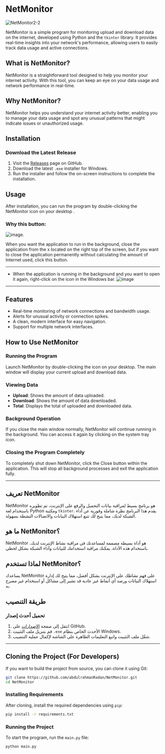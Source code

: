 
# NetMonitor
![NetMonitor2-2](https://github.com/user-attachments/assets/8f55080e-e8eb-48e5-aef3-93e8e083b358)



NetMonitor is a simple program for monitoring upload and download data on the internet, developed using Python and the `tkinter` library. It provides real-time insights into your network's performance, allowing users to easily track data usage and active connections.

## What is NetMonitor?
NetMonitor is a straightforward tool designed to help you monitor your internet activity. With this tool, you can keep an eye on your data usage and network performance in real-time.

## Why NetMonitor?
NetMonitor helps you understand your internet activity better, enabling you to manage your data usage and spot any unusual patterns that might indicate issues or unauthorized usage.

## Installation

### Download the Latest Release
1. Visit the [Releases](https://github.com/abdulrahmanRadan/NetMonitor/releases) page on GitHub.
2. Download the latest `.exe` installer for Windows.
3. Run the installer and follow the on-screen instructions to complete the installation.

## Usage
After installation, you can run the program by double-clicking the NetMonitor icon on your desktop .
### Why this button:
    
  ![image](https://github.com/user-attachments/assets/9c483e1b-736a-4b8c-88c9-468b308c3a86).
  
  When you want the application to run in the background, close the application from the x located on the right top of the screen, but if you want to close the application permanently without calculating the amount of Internet used, click this button.

---

  - When the application is running in the background and you want to open it again, right-click on the icon in the Windows bar.
   ![image](https://github.com/user-attachments/assets/a72c8014-baf1-40e1-a090-32b08a67b5a2)

---

## Features
- Real-time monitoring of network connections and bandwidth usage.
- Alerts for unusual activity or connection spikes.
- A clean, modern interface for easy navigation.
- Support for multiple network interfaces.

## How to Use NetMonitor

### Running the Program
Launch NetMonitor by double-clicking the icon on your desktop. The main window will display your current upload and download data.

### Viewing Data
- **Upload**: Shows the amount of data uploaded.
- **Download**: Shows the amount of data downloaded.
- **Total**: Displays the total of uploaded and downloaded data.

### Background Operation
If you close the main window normally, NetMonitor will continue running in the background. You can access it again by clicking on the system tray icon.

### Closing the Program Completely
To completely shut down NetMonitor, click the Close button within the application. This will stop all background processes and exit the application fully.

---

## تعريف NetMonitor

NetMonitor هو برنامج بسيط لمراقبة بيانات التحميل والرفع على الإنترنت، تم تطويره باستخدام لغة Python ومكتبة `tkinter`. يقدم هذا البرنامج نظرة شاملة وفورية عن أداء الشبكة لديك، مما يتيح لك تتبع استهلاك البيانات والاتصالات النشطة بسهولة.

## ما هو NetMonitor؟
NetMonitor هو أداة بسيطة مصممة لمساعدتك في مراقبة نشاط الإنترنت لديك. باستخدام هذه الأداة، يمكنك مراقبة استخدامك للبيانات وأداء الشبكة بشكل لحظي.

## لماذا تستخدم NetMonitor؟
يساعدك NetMonitor على فهم نشاطك على الإنترنت بشكل أفضل، مما يتيح لك إدارة استهلاك البيانات ورصد أي أنماط غير عادية قد تشير إلى مشاكل أو استخدام غير مصرح به.

## طريقة التنصيب

### تحميل أحدث إصدار
1. انتقل إلى صفحة [الإصدارات](https://github.com/abdulrahmanRadan/NetMonitor/releases) على GitHub.
2. قم بتنزيل ملف التثبيت `.exe` الأحدث الخاص بنظام Windows.
3. شغّل ملف التثبيت واتبع التعليمات الظاهرة على الشاشة لإكمال عملية التنصيب.

---

## Cloning the Project (For Developers)

If you want to build the project from source, you can clone it using Git:

```bash
git clone https://github.com/abdulrahmanRadan/NetMonitor.git
cd NetMonitor
```

### Installing Requirements

After cloning, install the required dependencies using `pip`:

```bash
pip install -r requirements.txt
```

### Running the Project

To start the program, run the `main.py` file:

```bash
python main.py
```
